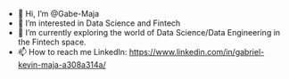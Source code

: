 - 👋 Hi, I’m @Gabe-Maja
- 👀 I’m interested in Data Science and Fintech
- 🌱 I’m currently exploring the world of Data Science/Data Engineering in the Fintech space.
- 📫 How to reach me LinkedIn: https://www.linkedin.com/in/gabriel-kevin-maja-a308a314a/

<!---
Gabe-Maja/Gabe-Maja is a ✨ special ✨ repository because its `README.md` (this file) appears on your GitHub profile.
You can click the Preview link to take a look at your changes.
--->
